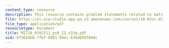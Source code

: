 ```yaml
---
content_type: resource
description: This resource contains problem statements related to matrix methods.
file: https://ol-ocw-studio-app-qa.s3.amazonaws.com/courses/18-03sc-differential-equations-fall-2011/0f5624b87fbf608194ec63bd058fb68c_MIT18_03SCF11_ps8_II_s33q.pdf
file_type: application/pdf
resourcetype: Document
title: MIT18_03SCF11_ps8_II_s33q.pdf
uid: 0f5624b8-7fbf-6081-94ec-63bd058fb68c
---
```

